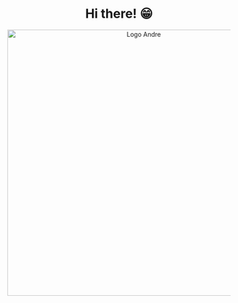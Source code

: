 <div align="center">

# Hi there! 😁
 
<div style="width:100%;height:100%;padding-bottom:75%;position:relative;">
  <a href="https://andrelcarvalho.netlify.app" alt="portfolio">
    <img src="https://raw.githubusercontent.com/carvalhoandre/carvalhoandre/main/assets/Sem%20T%C3%ADtulo-2.jpg" alt="Logo Andre" width="600px">
  </a>
</div>

###

## Knowledge development in :bulb:

<div align="center">
  <img src="https://cdn.jsdelivr.net/gh/devicons/devicon/icons/javascript/javascript-original.svg" height="40" alt="javascript logo" />

  <img src="https://cdn.jsdelivr.net/gh/devicons/devicon/icons/typescript/typescript-original.svg" height="40" alt="typescript logo" />

  <img src="https://cdn.jsdelivr.net/gh/devicons/devicon/icons/react/react-original.svg" height="40" alt="react logo" />

  <img src="https://cdn.jsdelivr.net/gh/devicons/devicon/icons/jest/jest-plain.svg" height="40" alt="jest logo" />

  <img src="https://cdn.jsdelivr.net/gh/devicons/devicon/icons/storybook/storybook-original.svg" height="40" alt="storybook logo" />
 
  <img src="https://cdn.jsdelivr.net/gh/devicons/devicon/icons/angularjs/angularjs-original.svg" height="40" alt="angularjs logo" />

  <img src="https://cdn.jsdelivr.net/gh/devicons/devicon/icons/azure/azure-original.svg" height="40" alt="azure logo" />

  <img src="https://cdn.jsdelivr.net/gh/devicons/devicon/icons/docker/docker-original.svg" height="40" alt="docker logo" />

  <img src="https://cdn.jsdelivr.net/gh/devicons/devicon/icons/eslint/eslint-original.svg" height="40" alt="eslint logo" />

  <img src="https://cdn.jsdelivr.net/gh/devicons/devicon/icons/figma/figma-original.svg" height="40" alt="figma logo" />

  <img src="https://cdn.jsdelivr.net/gh/devicons/devicon/icons/graphql/graphql-plain.svg" height="40" alt="graphql logo" />
 
  <img src="https://cdn.jsdelivr.net/gh/devicons/devicon/icons/jira/jira-original.svg" height="40" alt="jira logo" />

  <img src="https://cdn.jsdelivr.net/gh/devicons/devicon/icons/redux/redux-original.svg" height="40" alt="redux logo" />
 
  <img src="https://cdn.jsdelivr.net/gh/devicons/devicon/icons/webpack/webpack-original.svg" height="40" alt="webpack logo" />
</div>

###

<div align="center">
  <img src="https://github-readme-stats.vercel.app/api?username=carvalhoandre&hide_title=false&hide_rank=false&show_icons=true&include_all_commits=true&count_private=true&disable_animations=false&theme=dracula&locale=en&hide_border=false" height="150" alt="stats graph" />
  <img src="https://github-readme-stats.vercel.app/api/top-langs?username=carvalhoandre&locale=en&hide_title=false&layout=compact&card_width=320&langs_count=5&theme=dracula&hide_border=false" height="150" alt="languages graph" />
</div>

###

## For contact me just click :arrow_heading_down:

<p align="center">
  <a href="mailto:carvalho.devel@gmail.com?Subject=Olá André" target="_new" rel="external">
    <img src="https://img.shields.io/badge/Gmail-D14836?style=for-the-badge&logo=gmail&logoColor=white" alt="e-mail">
  </a>
  
  <a href="https://www.linkedin.com/in/andr%C3%A9-leite-carvalho-b77721146/" target="_new" rel="external">
    <img src="https://img.shields.io/badge/linkedin-%230077B5.svg?&style=for-the-badge&logo=linkedin&logoColor=white" alt="linkedin">
  </a>
</p>

### Thanks for visiting. Enjoy it!!! :v:

</div>
